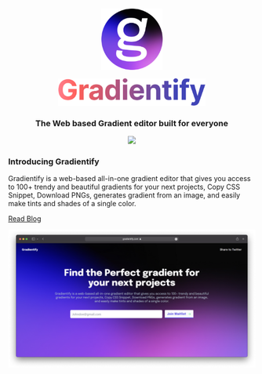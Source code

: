 <p align="center">
<a href="https://www.gradientify.com/">
<img src="public/apple-touch-icon.png" alt="Gradientify" width="125" height="125">
</a>
</p>

<p align="center">
<a href="https://www.gradientify.com/">
<img src="public/readme/gradientify-text.png" width="300"/>
</a>
</p>

<h3 align="center">The Web based Gradient editor built for everyone</h3>

<p align="center">
<a href="https://twitter.com/intent/tweet?text=Checkout%20desigerslobby.com%20by%20@thenitinsingh7%0A%0AWorld's%20biggest%20collection%20of%20Best%20design%20resources%20and%20tools%20all%20in%20one%20place,%20with%20amazing%20features.%20This%20is%20something%20you%20don't%20want%20to%20miss!">
<img src="https://img.shields.io/twitter/url?label=Share%20on%20Twitter&style=social&url=https%3A%2F%2Fgithub.com%2Fsingnitin77%2FDesignersLobby"/>
</a>
</p>

### Introducing Gradientify

Gradientify is a web-based all-in-one gradient editor that gives you access to 100+ trendy and beautiful gradients for your next projects, Copy CSS Snippet, Download PNGs, generates gradient from an image, and easily make tints and shades of a single color.

[Read Blog]()

<a href="https://www.gradientify.com/">
<img src="public/readme/gradientify-banner.png" width="1200"/>
</a>
